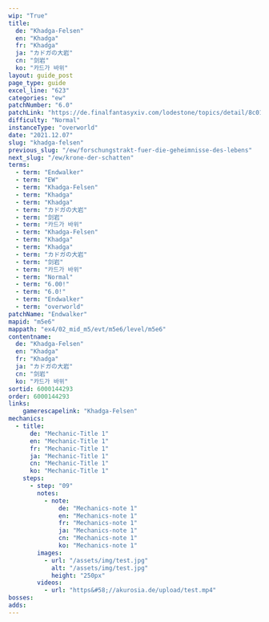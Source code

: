 ```yaml
---
wip: "True"
title:
  de: "Khadga-Felsen"
  en: "Khadga"
  fr: "Khadga"
  ja: "カドガの大岩"
  cn: "剑岩"
  ko: "카드가 바위"
layout: guide_post
page_type: guide
excel_line: "623"
categories: "ew"
patchNumber: "6.0"
patchLink: "https://de.finalfantasyxiv.com/lodestone/topics/detail/8c0146ce7f89035f0f27dcad1edcf30d3037fcf5"
difficulty: "Normal"
instanceType: "overworld"
date: "2021.12.07"
slug: "khadga-felsen"
previous_slug: "/ew/forschungstrakt-fuer-die-geheimnisse-des-lebens"
next_slug: "/ew/krone-der-schatten"
terms:
  - term: "Endwalker"
  - term: "EW"
  - term: "Khadga-Felsen"
  - term: "Khadga"
  - term: "Khadga"
  - term: "カドガの大岩"
  - term: "剑岩"
  - term: "카드가 바위"
  - term: "Khadga-Felsen"
  - term: "Khadga"
  - term: "Khadga"
  - term: "カドガの大岩"
  - term: "剑岩"
  - term: "카드가 바위"
  - term: "Normal"
  - term: "6.00!"
  - term: "6.0!"
  - term: "Endwalker"
  - term: "overworld"
patchName: "Endwalker"
mapid: "m5e6"
mappath: "ex4/02_mid_m5/evt/m5e6/level/m5e6"
contentname:
  de: "Khadga-Felsen"
  en: "Khadga"
  fr: "Khadga"
  ja: "カドガの大岩"
  cn: "剑岩"
  ko: "카드가 바위"
sortid: 6000144293
order: 6000144293
links:
    gamerescapelink: "Khadga-Felsen"
mechanics:
  - title:
      de: "Mechanic-Title 1"
      en: "Mechanic-Title 1"
      fr: "Mechanic-Title 1"
      ja: "Mechanic-Title 1"
      cn: "Mechanic-Title 1"
      ko: "Mechanic-Title 1"
    steps:
      - step: "09"
        notes:
          - note:
              de: "Mechanics-note 1"
              en: "Mechanics-note 1"
              fr: "Mechanics-note 1"
              ja: "Mechanics-note 1"
              cn: "Mechanics-note 1"
              ko: "Mechanics-note 1"
        images:
          - url: "/assets/img/test.jpg"
            alt: "/assets/img/test.jpg"
            height: "250px"
        videos:
          - url: "https&#58;//akurosia.de/upload/test.mp4"
bosses:
adds:
---
```

